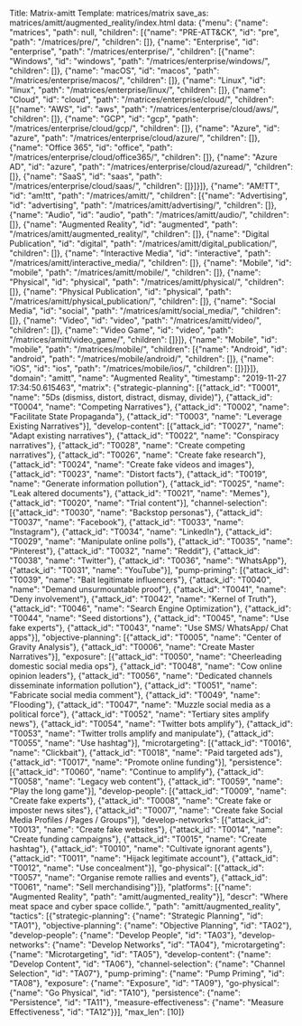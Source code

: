 Title: Matrix-amitt
Template: matrices/matrix
save_as: matrices/amitt/augmented_reality/index.html
data: {"menu": {"name": "matrices", "path": null, "children": [{"name": "PRE-ATT&CK", "id": "pre", "path": "/matrices/pre/", "children": []}, {"name": "Enterprise", "id": "enterprise", "path": "/matrices/enterprise/", "children": [{"name": "Windows", "id": "windows", "path": "/matrices/enterprise/windows/", "children": []}, {"name": "macOS", "id": "macos", "path": "/matrices/enterprise/macos/", "children": []}, {"name": "Linux", "id": "linux", "path": "/matrices/enterprise/linux/", "children": []}, {"name": "Cloud", "id": "cloud", "path": "/matrices/enterprise/cloud/", "children": [{"name": "AWS", "id": "aws", "path": "/matrices/enterprise/cloud/aws/", "children": []}, {"name": "GCP", "id": "gcp", "path": "/matrices/enterprise/cloud/gcp/", "children": []}, {"name": "Azure", "id": "azure", "path": "/matrices/enterprise/cloud/azure/", "children": []}, {"name": "Office 365", "id": "office", "path": "/matrices/enterprise/cloud/office365/", "children": []}, {"name": "Azure AD", "id": "azure", "path": "/matrices/enterprise/cloud/azuread/", "children": []}, {"name": "SaaS", "id": "saas", "path": "/matrices/enterprise/cloud/saas/", "children": []}]}]}, {"name": "AM!TT", "id": "am!tt", "path": "/matrices/amitt/", "children": [{"name": "Advertising", "id": "advertising", "path": "/matrices/amitt/advertising/", "children": []}, {"name": "Audio", "id": "audio", "path": "/matrices/amitt/audio/", "children": []}, {"name": "Augmented Reality", "id": "augmented", "path": "/matrices/amitt/augmented_reality/", "children": []}, {"name": "Digital Publication", "id": "digital", "path": "/matrices/amitt/digital_publication/", "children": []}, {"name": "Interactive Media", "id": "interactive", "path": "/matrices/amitt/interactive_media/", "children": []}, {"name": "Mobile", "id": "mobile", "path": "/matrices/amitt/mobile/", "children": []}, {"name": "Physical", "id": "physical", "path": "/matrices/amitt/physical/", "children": []}, {"name": "Physical Publication", "id": "physical", "path": "/matrices/amitt/physical_publication/", "children": []}, {"name": "Social Media", "id": "social", "path": "/matrices/amitt/social_media/", "children": []}, {"name": "Video", "id": "video", "path": "/matrices/amitt/video/", "children": []}, {"name": "Video Game", "id": "video", "path": "/matrices/amitt/video_game/", "children": []}]}, {"name": "Mobile", "id": "mobile", "path": "/matrices/mobile/", "children": [{"name": "Android", "id": "android", "path": "/matrices/mobile/android/", "children": []}, {"name": "iOS", "id": "ios", "path": "/matrices/mobile/ios/", "children": []}]}]}, "domain": "amitt", "name": "Augmented Reality", "timestamp": "2019-11-27 17:34:50.615463", "matrix": {"strategic-planning": [{"attack_id": "T0001", "name": "5Ds (dismiss, distort, distract, dismay, divide)"}, {"attack_id": "T0004", "name": "Competing Narratives"}, {"attack_id": "T0002", "name": "Facilitate State Propaganda"}, {"attack_id": "T0003", "name": "Leverage Existing Narratives"}], "develop-content": [{"attack_id": "T0027", "name": "Adapt existing narratives"}, {"attack_id": "T0022", "name": "Conspiracy narratives"}, {"attack_id": "T0028", "name": "Create competing narratives"}, {"attack_id": "T0026", "name": "Create fake research"}, {"attack_id": "T0024", "name": "Create fake videos and images"}, {"attack_id": "T0023", "name": "Distort facts"}, {"attack_id": "T0019", "name": "Generate information pollution"}, {"attack_id": "T0025", "name": "Leak altered documents"}, {"attack_id": "T0021", "name": "Memes"}, {"attack_id": "T0020", "name": "Trial content"}], "channel-selection": [{"attack_id": "T0030", "name": "Backstop personas"}, {"attack_id": "T0037", "name": "Facebook"}, {"attack_id": "T0033", "name": "Instagram"}, {"attack_id": "T0034", "name": "LinkedIn"}, {"attack_id": "T0029", "name": "Manipulate online polls"}, {"attack_id": "T0035", "name": "Pinterest"}, {"attack_id": "T0032", "name": "Reddit"}, {"attack_id": "T0038", "name": "Twitter"}, {"attack_id": "T0036", "name": "WhatsApp"}, {"attack_id": "T0031", "name": "YouTube"}], "pump-priming": [{"attack_id": "T0039", "name": "Bait legitimate influencers"}, {"attack_id": "T0040", "name": "Demand unsurmountable proof"}, {"attack_id": "T0041", "name": "Deny involvement"}, {"attack_id": "T0042", "name": "Kernel of Truth"}, {"attack_id": "T0046", "name": "Search Engine Optimization"}, {"attack_id": "T0044", "name": "Seed distortions"}, {"attack_id": "T0045", "name": "Use fake experts"}, {"attack_id": "T0043", "name": "Use SMS/ WhatsApp/ Chat apps"}], "objective-planning": [{"attack_id": "T0005", "name": "Center of Gravity Analysis"}, {"attack_id": "T0006", "name": "Create Master Narratives"}], "exposure": [{"attack_id": "T0050", "name": "Cheerleading domestic social media ops"}, {"attack_id": "T0048", "name": "Cow online opinion leaders"}, {"attack_id": "T0056", "name": "Dedicated channels disseminate information pollution"}, {"attack_id": "T0051", "name": "Fabricate social media comment"}, {"attack_id": "T0049", "name": "Flooding"}, {"attack_id": "T0047", "name": "Muzzle social media as a political force"}, {"attack_id": "T0052", "name": "Tertiary sites amplify news"}, {"attack_id": "T0054", "name": "Twitter bots amplify"}, {"attack_id": "T0053", "name": "Twitter trolls amplify and manipulate"}, {"attack_id": "T0055", "name": "Use hashtag"}], "microtargeting": [{"attack_id": "T0016", "name": "Clickbait"}, {"attack_id": "T0018", "name": "Paid targeted ads"}, {"attack_id": "T0017", "name": "Promote online funding"}], "persistence": [{"attack_id": "T0060", "name": "Continue to amplify"}, {"attack_id": "T0058", "name": "Legacy web content"}, {"attack_id": "T0059", "name": "Play the long game"}], "develop-people": [{"attack_id": "T0009", "name": "Create fake experts"}, {"attack_id": "T0008", "name": "Create fake or imposter news sites"}, {"attack_id": "T0007", "name": "Create fake Social Media Profiles / Pages / Groups"}], "develop-networks": [{"attack_id": "T0013", "name": "Create fake websites"}, {"attack_id": "T0014", "name": "Create funding campaigns"}, {"attack_id": "T0015", "name": "Create hashtag"}, {"attack_id": "T0010", "name": "Cultivate ignorant agents"}, {"attack_id": "T0011", "name": "Hijack legitimate account"}, {"attack_id": "T0012", "name": "Use concealment"}], "go-physical": [{"attack_id": "T0057", "name": "Organise remote rallies and events"}, {"attack_id": "T0061", "name": "Sell merchandising"}]}, "platforms": [{"name": "Augmented Reality", "path": "amitt/augmented_reality"}], "descr": "Where meat space and cyber space collide.", "path": "amitt/augmented_reality", "tactics": [{"strategic-planning": {"name": "Strategic Planning", "id": "TA01"}, "objective-planning": {"name": "Objective Planning", "id": "TA02"}, "develop-people": {"name": "Develop People", "id": "TA03"}, "develop-networks": {"name": "Develop Networks", "id": "TA04"}, "microtargeting": {"name": "Microtargeting", "id": "TA05"}, "develop-content": {"name": "Develop Content", "id": "TA06"}, "channel-selection": {"name": "Channel Selection", "id": "TA07"}, "pump-priming": {"name": "Pump Priming", "id": "TA08"}, "exposure": {"name": "Exposure", "id": "TA09"}, "go-physical": {"name": "Go Physical", "id": "TA10"}, "persistence": {"name": "Persistence", "id": "TA11"}, "measure-effectiveness": {"name": "Measure Effectiveness", "id": "TA12"}}], "max_len": [10]}